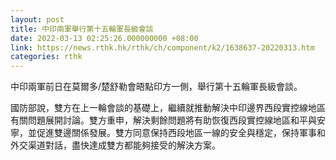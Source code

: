 ```yaml
---
layout: post
title: 中印兩軍舉行第十五輪軍長級會談
date: 2022-03-13 02:25:26.000000000 +08:00
link: https://news.rthk.hk/rthk/ch/component/k2/1638637-20220313.htm
categories: rthk
---
```


中印兩軍前日在莫爾多/楚舒勒會晤點印方一側，舉行第十五輪軍長級會談。

國防部說，雙方在上一輪會談的基礎上，繼續就推動解決中印邊界西段實控線地區有關問題展開討論。雙方重申，解決剩餘問題將有助恢復西段實控線地區和平與安寧，並促進雙邊關係發展。雙方同意保持西段地區一線的安全與穩定，保持軍事和外交渠道對話，盡快達成雙方都能夠接受的解決方案。
